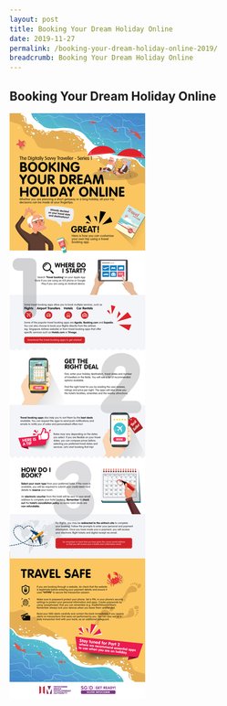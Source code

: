 ```yaml
---
layout: post
title: Booking Your Dream Holiday Online
date: 2019-11-27
permalink: /booking-your-dream-holiday-online-2019/
breadcrumb: Booking Your Dream Holiday Online
---
```


## Booking Your Dream Holiday Online<br>

![image1](/images/articles/booking-your-dream-holiday-online/booking-your-dream-holiday-online.jpg)
